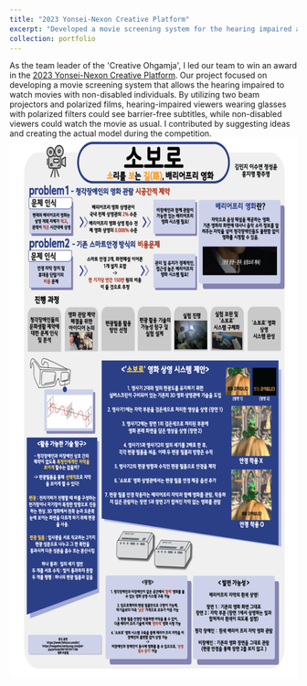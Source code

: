 ```yaml
---
title: "2023 Yonsei-Nexon Creative Platform"
excerpt: "Developed a movie screening system for the hearing impaired and placed 3rd out of 100 teams in the competition."
collection: portfolio
---
```


As the team leader of the 'Creative Ohgamja', I led our team to win an award in the [2023 Yonsei-Nexon Creative Platform](https://yicrc.yonsei.ac.kr/main/creative.asp?mid=m04_03). Our project focused on developing a movie screening system that allows the hearing impaired to watch movies with non-disabled individuals. By utilizing two beam projectors and polarized films, hearing-impaired viewers wearing glasses with polarized filters could see barrier-free subtitles, while non-disabled viewers could watch the movie as usual. I contributed by suggesting ideas and creating the actual model during the competition.<br/><img src='/images/4.우수_크리에이티브 오감자.png'> 
